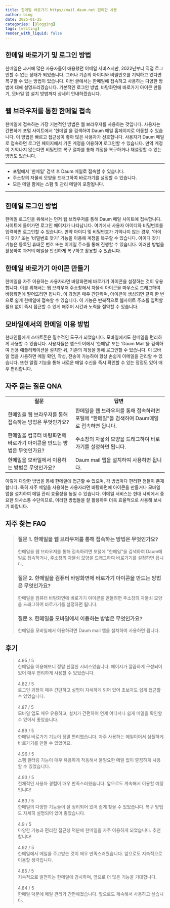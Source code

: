```yaml
---
title: 한메일 바로가기 https//mail.daum.net 편리한 사용
author: bing
date: 2025-01-25
categories: [Blogging]
tags: [writing]
render_with_liquid: false
---
```



<h2 id='한메일_바로가기_및_로그인_방법'>한메일 바로가기 및 로그인 방법</h2>

<p>한메일은 과거에 많은 사용자들이 애용했던 이메일 서비스지만, 2022년부터 직접 로그인할 수 없는 상태가 되었습니다. 그러나 기존의 아이디와 비밀번호를 기억하고 있다면 복구할 수 있는 방법이 있습니다. 이번 글에서는 한메일에 접속하고 사용하는 다양한 방법에 대해 설명드리겠습니다. 기본적인 로그인 방법, 바탕화면에 바로가기 아이콘 만들기, 모바일 앱 설치 방법까지 상세히 안내하겠습니다.</p>

<h2 id='웹_브라우저를_통한_한메일_접속'>웹 브라우저를 통한 한메일 접속</h2>

<p>한메일에 접속하는 가장 기본적인 방법은 웹 브라우저를 사용하는 것입니다. 사용자는 간편하게 포털 사이트에서 '한메일'을 검색하여 Daum 메일 홈페이지로 이동할 수 있습니다. 이 방법은 빠르고 접근성이 좋아 많은 사용자가 선호합니다. 사용자가 Daum 메일로 접속하면 로그인 페이지에서 기존 계정을 이용하여 로그인할 수 있습니다. 만약 계정이 기억나지 않는다면 비밀번호 복구 절차를 통해 계정을 복구하거나 재설정할 수 있는 방법도 있습니다.</p>

<hr />

<ul>
    <li>포털에서 '한메일' 검색 후 Daum 메일로 접속할 수 있습니다.</li>
    <li>주소창의 자물쇠 모양을 드래그하여 바로가기를 설정할 수 있습니다.</li>
    <li>모든 메일 함에는 스팸 및 관리 메일이 포함됩니다.</li>
</ul>

<hr />

<h2 id='한메일_로그인_방법'>한메일 로그인 방법</h2>

<p>한메일 로그인을 위해서는 먼저 웹 브라우저를 통해 Daum 메일 사이트에 접속합니다. 사이트에 들어가면 로그인 페이지가 나타납니다. 여기에서 사용자 아이디와 비밀번호를 입력하면 로그인할 수 있습니다. 만약 아이디 및 비밀번호가 기억나지 않는 경우, '아이디 찾기' 또는 '비밀번호 찾기' 기능을 이용해 계정을 복구할 수 있습니다. 아이디 찾기 기능은 등록된 휴대폰 번호 또는 이메일 주소를 통해 진행할 수 있습니다. 이러한 방법을 활용하여 과거의 메일을 안전하게 복구하고 활용할 수 있습니다.</p>

<h2 id='한메일_바로가기_아이콘_만들기'>한메일 바로가기 아이콘 만들기</h2>

<p>한메일을 자주 이용하는 사용자라면 바탕화면에 바로가기 아이콘을 설정하는 것이 유용합니다. 이를 위해서는 웹 브라우저 주소창에서 자물쇠 아이콘을 마우스로 드래그하여 바탕화면에 떨어뜨리면 됩니다. 이 과정은 매우 간단하며, 아이콘이 생성되면 클릭 한 번으로 쉽게 한메일에 접속할 수 있습니다. 이 기능은 반복적으로 웹사이트 주소를 입력할 필요 없이 즉시 접근할 수 있게 해주어 시간과 노력을 절약할 수 있습니다.</p>

<h2 id='모바일에서의_한메일_이용_방법'>모바일에서의 한메일 이용 방법</h2>

<p>현대인들에게 스마트폰은 필수적인 도구가 되었습니다. 모바일에서도 한메일을 편리하게 사용할 수 있습니다. 사용자들은 앱스토어에서 '한메일' 또는 'Daum Mail'을 검색하여 전용 애플리케이션을 설치한 뒤, 기존의 계정을 통해 로그인할 수 있습니다. 이 모바일 앱을 사용하면 메일 확인, 작성, 전송이 가능하여 항상 손쉽게 이메일을 관리할 수 있습니다. 또한 알림 기능을 통해 새로운 메일 수신을 즉시 확인할 수 있는 장점도 있어 매우 편리합니다.</p>

<h2 id='자주_묻는_질문_QNA'>자주 묻는 질문 QNA</h2>

<table>
    <tr>
        <td style="text-align: center; height: 17px;"><b>질문</b></td>
        <td style="text-align: center; height: 17px;"><b>답변</b></td>
    </tr>
    <tr>
        <td>한메일을 웹 브라우저를 통해 접속하는 방법은 무엇인가요?</td>
        <td>한메일을 웹 브라우저를 통해 접속하려면 포털에 "한메일"을 검색하여 Daum메일로 접속하면 됩니다.</td>
    </tr>
    <tr>
        <td>한메일을 컴퓨터 바탕화면에 바로가기 아이콘을 만드는 방법은 무엇인가요?</td>
        <td>주소창의 자물쇠 모양을 드래그하여 바로가기를 설정하면 됩니다.</td>
    </tr>
    <tr>
        <td>한메일을 모바일에서 이용하는 방법은 무엇인가요?</td>
        <td>Daum mail 앱을 설치하여 사용하면 됩니다.</td>
    </tr>
</table>

<p>이렇게 다양한 방법을 통해 한메일에 접근할 수 있으며, 각 방법마다 편리한 점들이 존재합니다. 특히 자주 메일을 사용하는 사용자라면 바탕화면에 아이콘을 만들거나 모바일 앱을 설치하여 메일 관리 효율성을 높일 수 있습니다. 이메일 서비스는 현대 사회에서 중요한 의사소통 수단이므로, 이러한 방법들을 잘 활용하여 더욱 효율적으로 사용해 보시기 바랍니다.</p>


<h2 id='자주_찾는_FAQ'>자주 찾는 FAQ</h2>
<div itemscope="" itemtype="https://schema.org/FAQPage"> 
<blockquote> 
<div itemscope="" itemprop="mainEntity" itemtype="https://schema.org/Question"> 
<h3 itemprop="name">질문 1. 한메일을 웹 브라우저를 통해 접속하는 방법은 무엇인가요?</h3> 
<div itemscope="" itemprop="acceptedAnswer" itemtype="https://schema.org/Answer"> 
<span itemprop="text"> 
<p>한메일을 웹 브라우저를 통해 접속하려면 포털에 "한메일"을 검색하여 Daum메일로 접속하거나, 주소창의 자물쇠 모양을 드래그하여 바로가기를 설정하면 됩니다.</p> 
</span> 
</div> 
</div> 

<div itemscope="" itemprop="mainEntity" itemtype="https://schema.org/Question"> 
<h3 itemprop="name">질문 2. 한메일을 컴퓨터 바탕화면에 바로가기 아이콘을 만드는 방법은 무엇인가요?</h3> 
<div itemscope="" itemprop="acceptedAnswer" itemtype="https://schema.org/Answer"> 
<span itemprop="text"> 
<p>한메일을 컴퓨터 바탕화면에 바로가기 아이콘을 만들려면 주소창의 자물쇠 모양을 드래그하여 바로가기를 설정하면 됩니다.</p> 
</span> 
</div> 
</div> 

<div itemscope="" itemprop="mainEntity" itemtype="https://schema.org/Question"> 
<h3 itemprop="name">질문 3. 한메일을 모바일에서 이용하는 방법은 무엇인가요?</h3> 
<div itemscope="" itemprop="acceptedAnswer" itemtype="https://schema.org/Answer"> 
<span itemprop="text"> 
<p>한메일을 모바일에서 이용하려면 Daum mail 앱을 설치하여 사용하면 됩니다.</p> 
</span> 
</div> 
</div> 
</blockquote> 
</div>
<h2 id='후기'>후기</h2>
<div itemscope itemtype="https://schema.org/Product">
  <blockquote>
  <div itemprop="review" itemscope itemtype="https://schema.org/Review">
      <div itemprop="reviewRating" itemscope itemtype="https://schema.org/Rating"> <span itemprop="ratingValue">4.95</span> / <span itemprop="bestRating">5</span> </div>
      <span itemprop="reviewBody">한메일을 이용해보니 정말 친절한 서비스였습니다. 페이지가 깔끔하게 구성되어 있어 매우 편리하게 사용할 수 있었습니다.</span>
  </div>
  <br>
  <div itemprop="review" itemscope itemtype="https://schema.org/Review">
      <div itemprop="reviewRating" itemscope itemtype="https://schema.org/Rating"> <span itemprop="ratingValue">4.82</span> / <span itemprop="bestRating">5</span> </div>
      <span itemprop="reviewBody">로그인 과정이 매우 간단하고 설명이 자세하게 되어 있어 초보자도 쉽게 접근할 수 있었습니다.</span>
  </div>
  <br>
  <div itemprop="review" itemscope itemtype="https://schema.org/Review">
      <div itemprop="reviewRating" itemscope itemtype="https://schema.org/Rating"> <span itemprop="ratingValue">4.87</span> / <span itemprop="bestRating">5</span> </div>
      <span itemprop="reviewBody">모바일 앱도 매우 유용하고, 설치가 간편하여 언제 어디서나 쉽게 메일을 확인할 수 있어서 좋았습니다.</span>
  </div>
  <br>
  <div itemprop="review" itemscope itemtype="https://schema.org/Review">
      <div itemprop="reviewRating" itemscope itemtype="https://schema.org/Rating"> <span itemprop="ratingValue">4.89</span> / <span itemprop="bestRating">5</span> </div>
      <span itemprop="reviewBody">한메일 바로가기 기능이 정말 편리했습니다. 자주 사용하는 메일이어서 심플하게 바로가기를 만들 수 있었어요.</span>
  </div>
  <br>
  <div itemprop="review" itemscope itemtype="https://schema.org/Review">
      <div itemprop="reviewRating" itemscope itemtype="https://schema.org/Rating"> <span itemprop="ratingValue">4.96</span> / <span itemprop="bestRating">5</span> </div>
      <span itemprop="reviewBody">스팸 필터링 기능이 매우 유용하게 작동해서 불필요한 메일 없이 깔끔하게 사용할 수 있었습니다.</span>
  </div>
  <br>
  <div itemprop="review" itemscope itemtype="https://schema.org/Review">
      <div itemprop="reviewRating" itemscope itemtype="https://schema.org/Rating"> <span itemprop="ratingValue">4.93</span> / <span itemprop="bestRating">5</span> </div>
      <span itemprop="reviewBody">전체적인 사용자 경험이 매우 만족스러웠습니다. 앞으로도 계속해서 이용할 예정입니다!</span>
  </div>
  <br>
  <div itemprop="review" itemscope itemtype="https://schema.org/Review">
      <div itemprop="reviewRating" itemscope itemtype="https://schema.org/Rating"> <span itemprop="ratingValue">4.83</span> / <span itemprop="bestRating">5</span> </div>
      <span itemprop="reviewBody">한메일의 다양한 기능들이 잘 정리되어 있어 쉽게 찾을 수 있었습니다. 복구 방법도 자세히 설명되어 있어 좋았습니다.</span>
  </div>
  <br>
  <div itemprop="review" itemscope itemtype="https://schema.org/Review">
      <div itemprop="reviewRating" itemscope itemtype="https://schema.org/Rating"> <span itemprop="ratingValue">4.9</span> / <span itemprop="bestRating">5</span> </div>
      <span itemprop="reviewBody">다양한 기능과 편리한 접근성 덕분에 한메일을 자주 이용하게 되었습니다. 추천합니다!</span>
  </div>
  <br>
  <div itemprop="review" itemscope itemtype="https://schema.org/Review">
      <div itemprop="reviewRating" itemscope itemtype="https://schema.org/Rating"> <span itemprop="ratingValue">4.92</span> / <span itemprop="bestRating">5</span> </div>
      <span itemprop="reviewBody">한메일에서 메일을 주고받는 것이 매우 만족스러웠습니다. 앞으로도 지속적으로 이용할 생각입니다.</span>
  </div>
  <br>
  <div itemprop="review" itemscope itemtype="https://schema.org/Review">
      <div itemprop="reviewRating" itemscope itemtype="https://schema.org/Rating"> <span itemprop="ratingValue">4.85</span> / <span itemprop="bestRating">5</span> </div>
      <span itemprop="reviewBody">지속적으로 발전하는 한메일에 감사하며, 앞으로 더 많은 기능을 기대합니다.</span>
  </div>
  <br>
  <div itemprop="review" itemscope itemtype="https://schema.org/Review">
      <div itemprop="reviewRating" itemscope itemtype="https://schema.org/Rating"> <span itemprop="ratingValue">4.84</span> / <span itemprop="bestRating">5</span> </div>
      <span itemprop="reviewBody">한메일 덕분에 메일 관리가 간편해졌습니다. 앞으로도 계속해서 사용하고 싶습니다.</span>
  </div>
  </blockquote>
</div>

